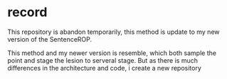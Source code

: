 # record
This repository is abandon temporarily, this method is update to my new version of the SentenceROP.

This method and my newer version is resemble, which both sample the point and stage the lesion to serveral stage. But as there is much differences in the architecture and code, i create a new repository